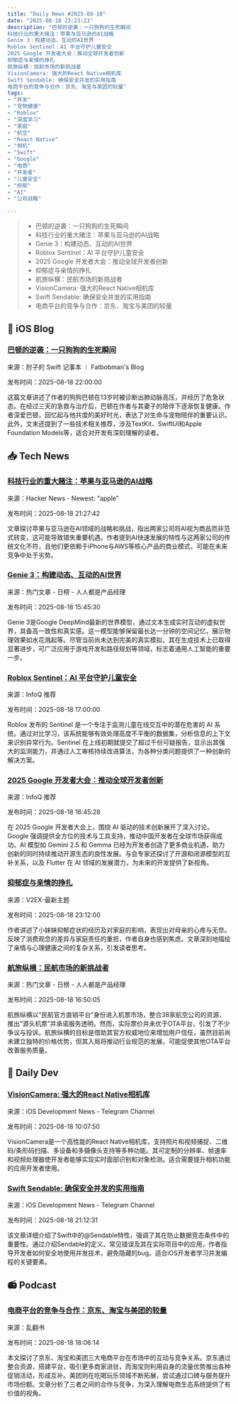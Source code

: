 ```yaml
---
title: "Daily News #2025-08-18"
date: "2025-08-18 23:23:23"
description: "巴顿的逆袭：一只狗狗的生死瞬间
科技行业的重大赌注：苹果与亚马逊的AI战略
Genie 3：构建动态、互动的AI世界
Roblox Sentinel：AI 平台守护儿童安全
2025 Google 开发者大会：推动全球开发者创新
抑郁症与亲情的挣扎
航旅纵横：民航市场的新挑战者
VisionCamera: 强大的React Native相机库
Swift Sendable: 确保安全并发的实用指南
电商平台的竞争与合作：京东、淘宝与美团的较量"
tags: 
- "并发"
- "宠物健康"
- "Roblox"
- "深度学习"
- "家庭"
- "航空"
- "React Native"
- "相机"
- "Swift"
- "Google"
- "电商"
- "开发者"
- "儿童安全"
- "抑郁"
- "AI"
- "公司战略"

---
```


> - 巴顿的逆袭：一只狗狗的生死瞬间
> - 科技行业的重大赌注：苹果与亚马逊的AI战略
> - Genie 3：构建动态、互动的AI世界
> - Roblox Sentinel：AI 平台守护儿童安全
> - 2025 Google 开发者大会：推动全球开发者创新
> - 抑郁症与亲情的挣扎
> - 航旅纵横：民航市场的新挑战者
> - VisionCamera: 强大的React Native相机库
> - Swift Sendable: 确保安全并发的实用指南
> - 电商平台的竞争与合作：京东、淘宝与美团的较量

## 🍎 iOS Blog

### [巴顿的逆袭：一只狗狗的生死瞬间](https://fatbobman.com/zh/weekly/issue-098/)

来源：肘子的 Swift 记事本 ｜ Fatbobman's Blog

发布时间：2025-08-18 22:00:00

这篇文章讲述了作者的狗狗巴顿在13岁时被诊断出肺动脉高压，并经历了危急状态。在经过三天的急救与治疗后，巴顿在作者与其妻子的陪伴下逐渐恢复健康。作者深爱巴顿，回忆起与他共度的美好时光，表达了对生命与宠物陪伴的重要认识。此外，文末还提到了一些技术相关推荐，涉及TextKit、SwiftUI和Apple Foundation Models等，适合对开发有深刻理解的读者。

## 📥 Tech News

### [科技行业的重大赌注：苹果与亚马逊的AI战略](https://gmays.com/the-biggest-bet-in-tech/)

来源：Hacker News - Newest: "apple"

发布时间：2025-08-18 21:27:42

文章探讨苹果与亚马逊在AI领域的战略和挑战，指出两家公司将AI视为商品而非范式转变，这可能导致错失重要机遇。作者提到AI快速发展的特性与这两家公司的传统文化不符，且他们更依赖于iPhone与AWS等核心产品的商业模式，可能在未来竞争中处于劣势。

### [Genie 3：构建动态、互动的AI世界](https://www.woshipm.com/ai/6257127.html)

来源：热门文章 - 日榜 - 人人都是产品经理

发布时间：2025-08-18 15:45:30

Genie 3是Google DeepMind最新的世界模型，通过文本生成实时互动的虚拟世界，具备高一致性和真实感。这一模型能够保留最长达一分钟的空间记忆，展示物理效果如水花溅起等。尽管当前尚未达到完美的真实模拟，其在生成技术上已取得显著进步，可广泛应用于游戏开发和路径规划等领域，标志着通用人工智能的重要一步。

### [Roblox Sentinel：AI 平台守护儿童安全](https://www.infoq.cn/article/NVjc2bMKN1l8KE8J2UG2)

来源：InfoQ 推荐

发布时间：2025-08-18 17:00:00

Roblox 发布的 Sentinel 是一个专注于监测儿童在线交互中的潜在危害的 AI 系统。通过对比学习，该系统能够有效处理高度不平衡的数据集，分析信息的上下文来识别异常行为。Sentinel 在上线初期就提交了超过千份可疑报告，显示出其强大的监测能力，并通过人工审核持续改进算法，为各种分类问题提供了一种创新的解决方案。

### [2025 Google 开发者大会：推动全球开发者创新](https://www.infoq.cn/article/Z9F69mlfiWAMltmYTByc)

来源：InfoQ 推荐

发布时间：2025-08-18 16:45:28

在 2025 Google 开发者大会上，围绕 AI 驱动的技术创新展开了深入讨论。Google 强调提供全方位的技术与工具支持，推动中国开发者在全球市场获得成功。AI 模型如 Gemini 2.5 和 Gemma 已经为开发者创造了更多商业机遇，助力创新的同时持续推动开源生态的良性发展。与会专家还探讨了开源和闭源模型的互补关系，以及 Flutter 在 AI 领域的发展潜力，为未来的开发提供了新视角。

### [抑郁症与亲情的挣扎](https://www.v2ex.com/t/1153309)

来源：V2EX-最新主题

发布时间：2025-08-18 23:12:00

作者讲述了小妹妹抑郁症状的经历及对家庭的影响，表现出对母亲的心疼与无奈。反映了消费观念的差异与家庭责任的重担，作者自身也感到焦虑。文章深刻地描绘了亲情与心理健康之间的复杂关系，引发读者思考。

### [航旅纵横：民航市场的新挑战者](https://www.woshipm.com/it/6257186.html)

来源：热门文章 - 日榜 - 人人都是产品经理

发布时间：2025-08-18 16:50:05

航旅纵横以“民航官方直销平台”身份进入机票市场，整合38家航空公司的资源，推出“源头机票”并承诺服务透明。然而，实际票价并未优于OTA平台，引发了不少争议与投诉。航旅纵横的目标是借助其官方权威地位来增加用户信任，虽然目前尚未建立独特的价格优势，但其入局将推动行业规范的发展，可能促使其他OTA平台改善服务质量。

## 💾 Daily Dev

### [VisionCamera: 强大的React Native相机库](https://github.com/mrousavy/react-native-vision-camera)

来源：iOS Development News - Telegram Channel

发布时间：2025-08-18 10:07:50

VisionCamera是一个高性能的React Native相机库，支持照片和视频捕捉、二维码/条形码扫描、多设备和多摄像头支持等多种功能。其可定制的分辨率、帧速率和视频处理器使开发者能够实现实时面部识别和对象检测。适合需要提升相机功能的应用开发者使用。

### [Swift Sendable: 确保安全并发的实用指南](https://medium.com/@himalimarasinghe/swift-sendable-a-practical-guide-to-safer-concurrency-88826e44fd6c)

来源：iOS Development News - Telegram Channel

发布时间：2025-08-18 21:12:31

该文章详细介绍了Swift中的@Sendable特性，强调了其在防止数据竞态条件中的重要性。通过介绍Sendable的定义、常见错误及其在实际项目中的应用，作者指导开发者如何安全地使用并发技术，避免隐藏的bug。适合iOS开发者学习并发编程的关键要素。

## 📻 Podcast

### [电商平台的竞争与合作：京东、淘宝与美团的较量](https://www.xiaoyuzhoufm.com/episode/68a2f95442cc2798e7298793)

来源：乱翻书

发布时间：2025-08-18 18:06:14

本文探讨了京东、淘宝和美团三大电商平台在市场中的互动与竞争关系。京东通过整合资源，搭建平台，吸引更多商家进驻，而淘宝则利用自身的流量优势推出各种促销活动，形成互补。美团则在吃喝玩乐领域不断拓展，尝试通过口碑与服务提升市场份额。文章分析了三者之间的合作与竞争，为深入理解电商生态系统提供了有价值的视角。
